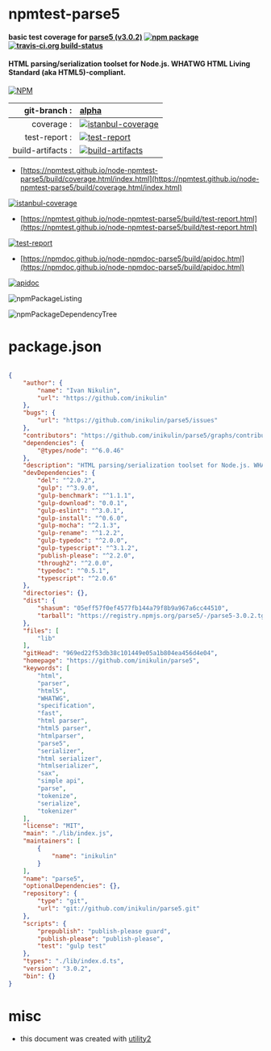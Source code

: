# npmtest-parse5

#### basic test coverage for  [parse5 (v3.0.2)](https://github.com/inikulin/parse5)  [![npm package](https://img.shields.io/npm/v/npmtest-parse5.svg?style=flat-square)](https://www.npmjs.org/package/npmtest-parse5) [![travis-ci.org build-status](https://api.travis-ci.org/npmtest/node-npmtest-parse5.svg)](https://travis-ci.org/npmtest/node-npmtest-parse5)

#### HTML parsing/serialization toolset for Node.js. WHATWG HTML Living Standard (aka HTML5)-compliant.

[![NPM](https://nodei.co/npm/parse5.png?downloads=true&downloadRank=true&stars=true)](https://www.npmjs.com/package/parse5)

| git-branch : | [alpha](https://github.com/npmtest/node-npmtest-parse5/tree/alpha)|
|--:|:--|
| coverage : | [![istanbul-coverage](https://npmtest.github.io/node-npmtest-parse5/build/coverage.badge.svg)](https://npmtest.github.io/node-npmtest-parse5/build/coverage.html/index.html)|
| test-report : | [![test-report](https://npmtest.github.io/node-npmtest-parse5/build/test-report.badge.svg)](https://npmtest.github.io/node-npmtest-parse5/build/test-report.html)|
| build-artifacts : | [![build-artifacts](https://npmtest.github.io/node-npmtest-parse5/glyphicons_144_folder_open.png)](https://github.com/npmtest/node-npmtest-parse5/tree/gh-pages/build)|

- [https://npmtest.github.io/node-npmtest-parse5/build/coverage.html/index.html](https://npmtest.github.io/node-npmtest-parse5/build/coverage.html/index.html)

[![istanbul-coverage](https://npmtest.github.io/node-npmtest-parse5/build/screenCapture.buildCi.browser.%252Ftmp%252Fbuild%252Fcoverage.lib.html.png)](https://npmtest.github.io/node-npmtest-parse5/build/coverage.html/index.html)

- [https://npmtest.github.io/node-npmtest-parse5/build/test-report.html](https://npmtest.github.io/node-npmtest-parse5/build/test-report.html)

[![test-report](https://npmtest.github.io/node-npmtest-parse5/build/screenCapture.buildCi.browser.%252Ftmp%252Fbuild%252Ftest-report.html.png)](https://npmtest.github.io/node-npmtest-parse5/build/test-report.html)

- [https://npmdoc.github.io/node-npmdoc-parse5/build/apidoc.html](https://npmdoc.github.io/node-npmdoc-parse5/build/apidoc.html)

[![apidoc](https://npmdoc.github.io/node-npmdoc-parse5/build/screenCapture.buildCi.browser.%252Ftmp%252Fbuild%252Fapidoc.html.png)](https://npmdoc.github.io/node-npmdoc-parse5/build/apidoc.html)

![npmPackageListing](https://npmtest.github.io/node-npmtest-parse5/build/screenCapture.npmPackageListing.svg)

![npmPackageDependencyTree](https://npmtest.github.io/node-npmtest-parse5/build/screenCapture.npmPackageDependencyTree.svg)



# package.json

```json

{
    "author": {
        "name": "Ivan Nikulin",
        "url": "https://github.com/inikulin"
    },
    "bugs": {
        "url": "https://github.com/inikulin/parse5/issues"
    },
    "contributors": "https://github.com/inikulin/parse5/graphs/contributors",
    "dependencies": {
        "@types/node": "^6.0.46"
    },
    "description": "HTML parsing/serialization toolset for Node.js. WHATWG HTML Living Standard (aka HTML5)-compliant.",
    "devDependencies": {
        "del": "^2.0.2",
        "gulp": "^3.9.0",
        "gulp-benchmark": "^1.1.1",
        "gulp-download": "0.0.1",
        "gulp-eslint": "^3.0.1",
        "gulp-install": "^0.6.0",
        "gulp-mocha": "^2.1.3",
        "gulp-rename": "^1.2.2",
        "gulp-typedoc": "^2.0.0",
        "gulp-typescript": "^3.1.2",
        "publish-please": "^2.2.0",
        "through2": "^2.0.0",
        "typedoc": "^0.5.1",
        "typescript": "^2.0.6"
    },
    "directories": {},
    "dist": {
        "shasum": "05eff57f0ef4577fb144a79f8b9a967a6cc44510",
        "tarball": "https://registry.npmjs.org/parse5/-/parse5-3.0.2.tgz"
    },
    "files": [
        "lib"
    ],
    "gitHead": "969ed22f53db38c101449e05a1b804ea456d4e04",
    "homepage": "https://github.com/inikulin/parse5",
    "keywords": [
        "html",
        "parser",
        "html5",
        "WHATWG",
        "specification",
        "fast",
        "html parser",
        "html5 parser",
        "htmlparser",
        "parse5",
        "serializer",
        "html serializer",
        "htmlserializer",
        "sax",
        "simple api",
        "parse",
        "tokenize",
        "serialize",
        "tokenizer"
    ],
    "license": "MIT",
    "main": "./lib/index.js",
    "maintainers": [
        {
            "name": "inikulin"
        }
    ],
    "name": "parse5",
    "optionalDependencies": {},
    "repository": {
        "type": "git",
        "url": "git://github.com/inikulin/parse5.git"
    },
    "scripts": {
        "prepublish": "publish-please guard",
        "publish-please": "publish-please",
        "test": "gulp test"
    },
    "types": "./lib/index.d.ts",
    "version": "3.0.2",
    "bin": {}
}
```



# misc
- this document was created with [utility2](https://github.com/kaizhu256/node-utility2)

